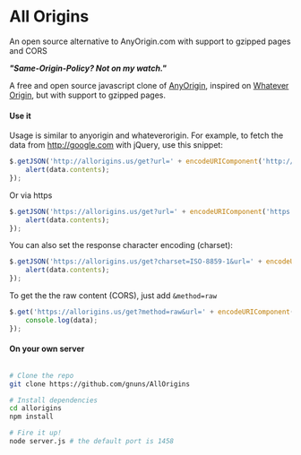 All Origins
=======

An open source alternative to AnyOrigin.com with support to gzipped pages and CORS

***"Same-Origin-Policy? Not on my watch."***

A free and open source javascript clone of [AnyOrigin](http://anyorigin.com/), inspired on [Whatever Origin](http://WhateverOrigin.org), but with support to gzipped pages.

#### Use it

Usage is similar to anyorigin and whateverorigin. For example, to fetch the data from http://google.com with jQuery, use this snippet:

```js
$.getJSON('http://allorigins.us/get?url=' + encodeURIComponent('http://google.com') + '&callback=?', function(data){
    alert(data.contents);
});
```

Or via https

```js
$.getJSON('https://allorigins.us/get?url=' + encodeURIComponent('https://google.com') + '&callback=?', function(data){
    alert(data.contents);
});
```

You can also set the response character encoding (charset):

```js
$.getJSON('https://allorigins.us/get?charset=ISO-8859-1&url=' + encodeURIComponent('https://google.com') + '&callback=?', function(data){
    alert(data.contents);
});
```

To get the the raw content (CORS), just add ```&method=raw```

```js
$.get('https://allorigins.us/get?method=raw&url=' + encodeURIComponent('https://google.com') + '&callback=?', function(data){
    console.log(data);
});
```

#### On your own server
```sh

# Clone the repo
git clone https://github.com/gnuns/AllOrigins

# Install dependencies
cd allorigins
npm install

# Fire it up!
node server.js # the default port is 1458
```
